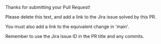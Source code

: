 Thanks for submitting your Pull Request!

Please delete this text, and add a link to the Jira issue solved by this PR.

You must also add a link to the equivalent change in 'main'.

Remember to use the Jira issue ID in the PR title and any commits.